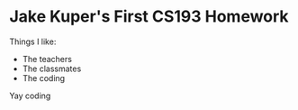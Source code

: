 # Jake Kuper's First CS193 Homework
Things I like:
- The teachers
- The classmates
- The coding

Yay coding 
